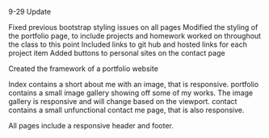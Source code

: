 9-29 Update

Fixed previous bootstrap styling issues on all pages
Modified the styling of the portfolio page, to include projects and homework worked on throughout the class to this point
Included links to git hub and hosted links for each project item
Added buttons to personal sites on the contact page

Created the framework of a portfolio website

Index contains a short about me with an image, that is responsive.
portfolio contains a small image gallery showing off some of my works. The image gallery is responsive and will change based on the viewport.
contact contains a small unfunctional contact me page, that is also responsive.

All pages include a responsive header and footer.